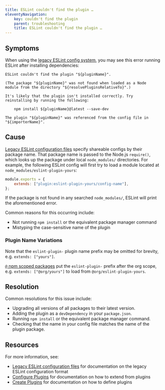 ```yaml
---
title: ESLint couldn't find the plugin …
eleventyNavigation:
    key: couldn't find the plugin
    parent: troubleshooting
    title: ESLint couldn't find the plugin …
---
```


## Symptoms

When using the [legacy ESLint config system](../configure/configuration-files-deprecated), you may see this error running ESLint after installing dependencies:

```plaintext
ESLint couldn't find the plugin "${pluginName}".

(The package "${pluginName}" was not found when loaded as a Node module from the directory "${resolvePluginsRelativeTo}".)

It's likely that the plugin isn't installed correctly. Try reinstalling by running the following:

    npm install ${pluginName}@latest --save-dev

The plugin "${pluginName}" was referenced from the config file in "${importerName}".
```

## Cause

[Legacy ESLint configuration files](../configure/configuration-files-deprecated) specify shareable configs by their package name.
That package name is passed to the Node.js `require()`, which looks up the package under local `node_modules/` directories.
For example, the following ESLint config will first try to load a module located at `node_modules/eslint-plugin-yours`:

```js
module.exports = {
    extends: ["plugin:eslint-plugin-yours/config-name"],
};
```

If the package is not found in any searched `node_modules/`, ESLint will print the aforementioned error.

Common reasons for this occurring include:

- Not running `npm install` or the equivalent package manager command
- Mistyping the case-sensitive name of the plugin

### Plugin Name Variations

Note that the `eslint-plugin-` plugin name prefix may be omitted for brevity, e.g. `extends: ["yours"]`.

[`@` npm scoped packages](https://docs.npmjs.com/cli/v10/using-npm/scope) put the `eslint-plugin-` prefix after the org scope, e.g. `extends: ["@org/yours"]` to load from `@org/eslint-plugin-yours`.

## Resolution

Common resolutions for this issue include:

- Upgrading all versions of all packages to their latest version.
- Adding the plugin as a `devDependency` in your `package.json`.
- Running `npm install` or the equivalent package manager command.
- Checking that the name in your config file matches the name of the plugin package.

## Resources

For more information, see:

- [Legacy ESLint configuration files](../configure/configuration-files-deprecated#using-a-shareable-configuration-package) for documentation on the legacy ESLint configuration format
- [Configure Plugins](../configure/plugins) for documentation on how to extend from plugins
- [Create Plugins](../../extend/plugins#configs-in-plugins) for documentation on how to define plugins
